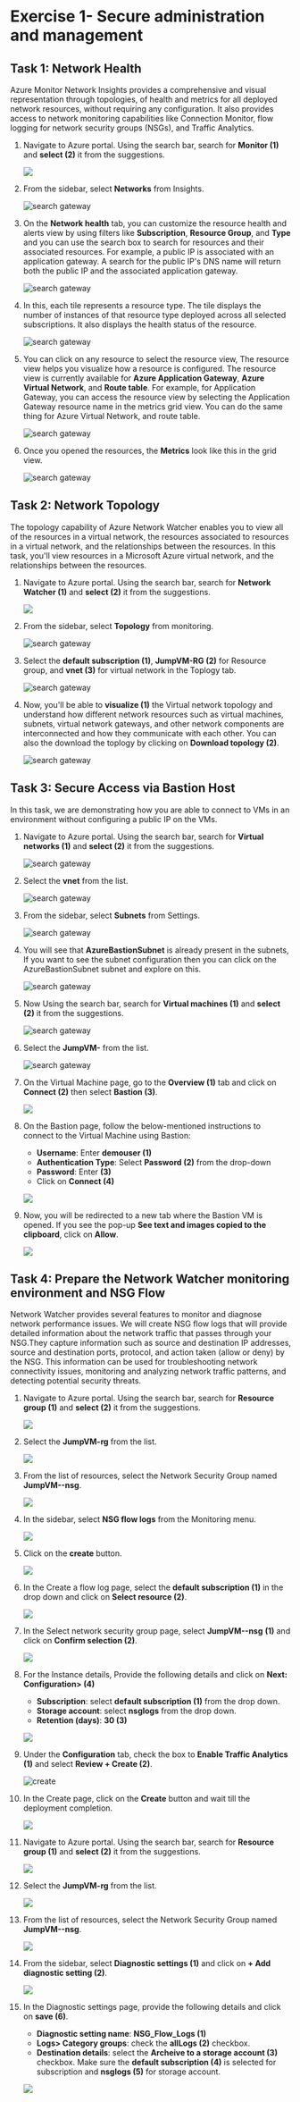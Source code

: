 # Exercise 1- Secure administration and management

## **Task 1: Network Health**

Azure Monitor Network Insights provides a comprehensive and visual representation through topologies, of health and metrics for all deployed network resources, without requiring any configuration. It also provides access to network monitoring capabilities like Connection Monitor, flow logging for network security groups (NSGs), and Traffic Analytics.

1. Navigate to Azure portal. Using the search bar, search for **Monitor (1)** and **select (2)** it from the suggestions.

   ![](images/a3.png)

1. From the sidebar, select **Networks** from Insights.

   ![](images/a4.png "search gateway")
   
1. On the **Network health** tab, you can customize the resource health and alerts view by using filters like **Subscription**, **Resource Group**, and **Type** and you can use the search box to search for resources and their associated resources. For example, a public IP is associated with an application gateway. A search for the public IP's DNS name will return both the public IP and the associated application gateway.

   ![](images/a5.png "search gateway")

1. In this, each tile represents a resource type. The tile displays the number of instances of that resource type deployed across all selected subscriptions. It also displays the health status of the resource.

   ![](images/a12.png "search gateway")

1. You can click on any resource to select the resource view, The resource view helps you visualize how a resource is configured. The resource view is currently available for **Azure Application Gateway**, **Azure Virtual Network**, and **Route table**. For example, for Application Gateway, you can access the resource view by selecting the Application Gateway resource name in the metrics grid view. You can do the same thing for Azure Virtual Network, and route table.

   ![](images/a6.png "search gateway")

1. Once you opened the resources, the **Metrics** look like this in the grid view.

   ![](images/a13.png "search gateway")

## **Task 2: Network Topology** 

The topology capability of Azure Network Watcher enables you to view all of the resources in a virtual network, the resources associated to resources in a virtual network, and the relationships between the resources. In this task, you'll view resources in a Microsoft Azure virtual network, and the relationships between the resources.

1. Navigate to Azure portal. Using the search bar, search for **Network Watcher (1)** and **select (2)** it from the suggestions.

   ![](images/cafinfa1.jpg)

1. From the sidebar, select **Topology** from monitoring.

   ![](images/cafinfa2.jpg "search gateway")

1. Select the **default subscription (1)**, **JumpVM-RG (2)** for Resource group, and **vnet (3)** for virtual network in the Toplogy tab.  

   ![](images/cafinfa3.jpg "search gateway")

1. Now, you'll be able to **visualize (1)** the Virtual network topology and understand how different network resources such as virtual machines, subnets, virtual network gateways, and other network components are interconnected and how they communicate with each other. You can also the download the toplogy by clicking on **Download topology (2)**.

   ![](images/cafinfa4.jpg "search gateway")

## **Task 3: Secure Access via Bastion Host**

In this task, we are demonstrating how you are able to connect to VMs in an environment without configuring a public IP on the VMs.

1. Navigate to Azure portal. Using the search bar, search for **Virtual networks (1)** and **select (2)** it from the suggestions.

   ![](images/a14.png "search gateway")

1. Select the **vnet** from the list.

   ![](images/a15.png "search gateway")

1. From the sidebar, select **Subnets** from Settings.
   
   ![](images/a16.png "search gateway")

1. You will see that **AzureBastionSubnet** is already present in the subnets, If you want to see the subnet configuration then you can click on the AzureBastionSubnet subnet and explore on this.

   ![](images/a17.png "search gateway")

1. Now Using the search bar, search for **Virtual machines (1)** and **select (2)** it from the suggestions.

   ![](images/a18.png "search gateway")

1. Select the **JumpVM-<inject key="DeploymentID" enableCopy="false" />** from the list.

   ![](images/a19.png "search gateway")

1. On the Virtual Machine page, go to the **Overview (1)** tab and click on **Connect (2)** then select **Bastion (3)**.
 
    ![](images1/connect.png)
 
1. On the Bastion page, follow the below-mentioned instructions to connect to the Virtual Machine using Bastion:
 
    - **Username**: Enter **demouser (1)**
    - **Authentication Type**: Select **Password (2)** from the drop-down
    - **Password**: Enter **<inject key="JumpVM Admin Password" enableCopy="true"/> (3)**
    - Click on **Connect (4)**
 
    ![](images1/bastionconnect.png)
 
1. Now, you will be redirected to a new tab where the Bastion VM is opened. If you see the pop-up **See text and images copied to the clipboard**, click on **Allow**.
 
    ![](images1/allowpopup.png)

## **Task 4: Prepare the Network Watcher monitoring environment and NSG Flow**

Network Watcher provides several features to monitor and diagnose network performance issues. We will create NSG flow logs that will provide detailed information about the network traffic that passes through your NSG.They capture information such as source and destination IP addresses, source and destination ports, protocol, and action taken (allow or deny) by the NSG. This information can be used for troubleshooting network connectivity issues, monitoring and analyzing network traffic patterns, and detecting potential security threats.

1. Navigate to Azure portal. Using the search bar, search for **Resource group (1)** and **select (2)** it from the suggestions.

   ![](images/cafinfra5.jpg)

1. Select the **JumpVM-rg** from the list.

   ![](images/cafinfra6.jpg)

1. From the list of resources, select the Network Security Group named **JumpVM-<inject key="DeploymentID" enableCopy="false" />-nsg**.

   ![](images/cafinfra7.jpg)

1. In the sidebar, select **NSG flow logs** from the Monitoring menu.

   ![](images/cafinfra8.jpg)

1. Click on the **create** button.

   ![](images/cafinfra9.jpg)

1. In the Create a flow log page, select the **default subscription (1)** in the drop down and click on **Select resource (2)**.

   ![](images/cafinfra10.jpg)

1. In the Select network security group page, select **JumpVM-<inject key="DeploymentID" enableCopy="false" />-nsg** **(1)** and click on **Confirm selection (2)**.

   ![](images/cafinfra11.jpg)

1. For the Instance details, Provide the following details and click on **Next: Configuration> (4)**

   - **Subscription**: select **default subscription (1)** from the drop down.
   - **Storage account**: select **nsglogs<inject key="DeploymentID" enableCopy="false" />** from the drop down.
   - **Retention (days)**: **30 (3)**

   ![](images/cafinfra12.jpg)  
   
1. Under the **Configuration** tab, check the box to **Enable Traffic Analytics (1)** and select **Review + Create (2)**.

   ![create](images1/enabletraffic.png)

1. In the Create page, click on the **Create** button and wait till the deployment completion.

   ![](images/cafinfra14.jpg)  

1. Navigate to Azure portal. Using the search bar, search for **Resource group (1)** and **select (2)** it from the suggestions.

   ![](images/cafinfra5.jpg)

1. Select the **JumpVM-rg** from the list.

   ![](images/cafinfra6.jpg)

1. From the list of resources, select the Network Security Group named **JumpVM-<inject key="DeploymentID" enableCopy="false" />-nsg**.

   ![](images/cafinfra7.jpg)

1. From the sidebar, select **Diagnostic settings (1)** and click on **+ Add diagnostic setting (2)**.

   ![](images/cafinfra15.jpg)

1. In the Diagnostic settings page, provide the following details and click on **save (6)**.

   - **Diagnostic setting name**: **NSG_Flow_Logs (1)**
   - **Logs> Category groups**: check the **allLogs (2)** checkbox.
   - **Destination details**: select the **Archeive to a storage account (3)** checkbox. Make sure the **default subscription (4)** is selected for subscription and **nsglogs<inject key="DeploymentID" enableCopy="false" /> (5)** for storage account.

   ![](images/cafinfra16.jpg)







 
